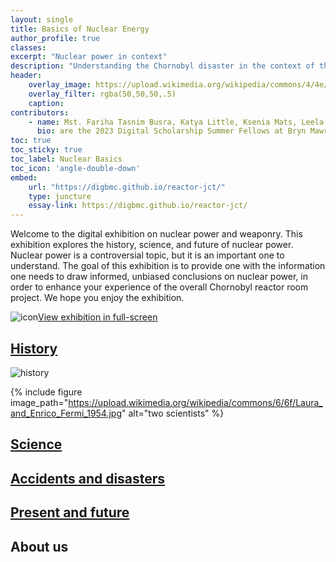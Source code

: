 ```yaml
---
layout: single
title: Basics of Nuclear Energy
author_profile: true
classes:
excerpt: "Nuclear power in context"
description: "Understanding the Chornobyl disaster in the context of the history of nuclear energy"
header: 
    overlay_image: https://upload.wikimedia.org/wikipedia/commons/4/4e/Nuclear_Power_Plant_Cattenom.jpg
    overlay_filter: rgba(50,50,50,.5)
    caption:
contributors:
    - name: Mst. Fariha Tasnim Busra, Katya Little, Ksenia Mats, Leela Smelser, Skye Zhong
      bio: are the 2023 Digital Scholarship Summer Fellows at Bryn Mawr College
toc: true
toc_sticky: true
toc_label: Nuclear Basics
toc_icon: 'angle-double-down'
embed:
    url: "https://digbmc.github.io/reactor-jct/"
    type: juncture
    essay-link: https://digbmc.github.io/reactor-jct/
---
```


Welcome to the digital exhibition on nuclear power and weaponry. This exhibition explores the history, science, and future of nuclear power. Nuclear power is a controversial topic, but it is an important one to understand. The goal of this exhibition is to provide one with the information one needs to draw informed, unbiased conclusions on nuclear power, in order to enhance your experience of the overall Chornobyl reactor room project. We hope you enjoy the exhibition.

![icon](https://digbmc.github.io/reactor-jct/favicon.ico)[View exhibition in full-screen](https://digbmc.github.io/reactor-jct/)

## [History](https://digbmc.github.io/reactor-jct/nuclear-history)
![history](https://4x4rr42s5yd4hr7mdrjqp3euqm0hnpoe.lambda-url.us-east-1.on.aws/iiif/2/283f6d07456c670e07dab4e3f1e9fb0c1db551c07765d70698c141ea34437eed/full/800,679/0/default.jpg)

{% include figure image_path="https://upload.wikimedia.org/wikipedia/commons/6/6f/Laura_and_Enrico_Fermi_1954.jpg" alt="two scientists" %}


## [Science](https://digbmc.github.io/reactor-jct/science)

## [Accidents and disasters](https://digbmc.github.io/reactor-jct/nuclear-disasters)

## [Present and future](https://digbmc.github.io/reactor-jct/present-and-future)

## About us